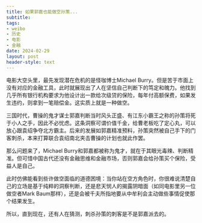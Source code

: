 ```yaml
---
title: 如果郭嘉也能做空孙策...
subtitle: 
tags: 
- weibo
- 历史
- 电影
- 金融
date: 2024-02-29
layout: post
header-style: text
---
```


电影大空头里，最先发现潜在危机的是怪咖博士Michael Burry。但是苦于市面上没有对应的金融工具，此时就展现出了人在坚信自己判断下的笃定和魄力。他找到几乎所有银行机构要求为他设计出一款给次级贷的保险，每年付高额保费，如果发生违约，则拿到一笔赔偿金。这实质上就是一种做空。

三国时代，曹操的鬼才谋士郭嘉判断当时风头正盛、有江东小霸王之称的孙策将死于小人之手，因此不必忧虑。这条洞察可谓价值千金，给曹老板吃了定心丸，可以放心跟袁绍争夺北方霸主。后来的发展如郭嘉精准预料，孙策突然被自己手下的门客刺杀，本来打算联合袁绍南北夹击曹操的计划也就此作罢。

那么问题来了，Michael Burry和郭嘉都被称为鬼才，就在于其眼光毒辣、判断精准。但可惜中国古代还没有金融思维和金融市场，否则郭嘉会给孙策买个保险，受益人是自己。

此时仿佛能看到些许做空面临的道德困境：当你站在空方角色时，你很难说清楚自己的立场是基于纯粹的洞察判断，还是悲天悯人的揭露阴暗面（如同电影里另一位做空者Mark Baum那样），还是会被千夫所指地要从中牟利会主动做些事情促使那个结果发生。

所以，直到现在，还有人在猜测，刺杀孙策的刺客是不是郭嘉派去的。